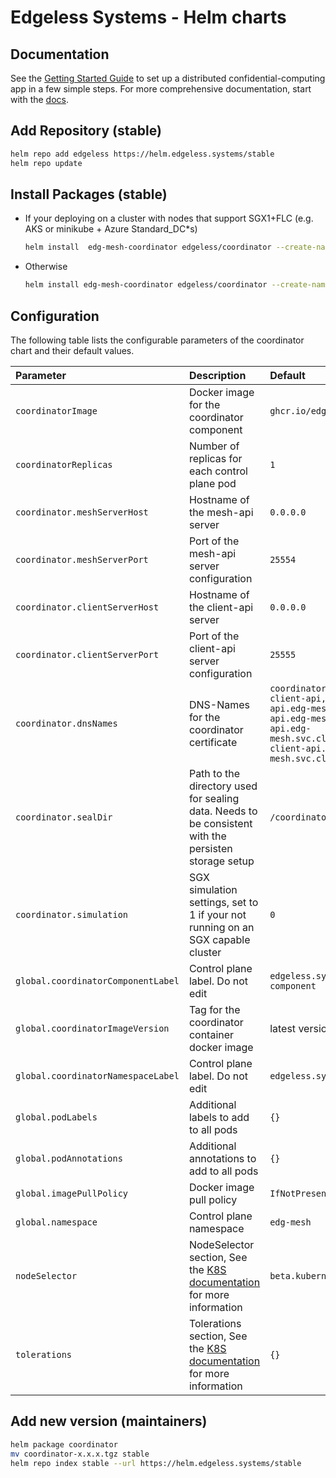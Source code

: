 # Edgeless Systems - Helm charts

## Documentation

See the [Getting Started Guide](TODO) to set up a distributed confidential-computing app in a few simple steps. 
For more comprehensive documentation, start with the [docs](TODO).

## Add Repository (stable)

```bash
helm repo add edgeless https://helm.edgeless.systems/stable
helm repo update
```

## Install Packages (stable)

* If your deploying on a cluster with nodes that support SGX1+FLC (e.g. AKS or minikube + Azure Standard_DC*s)

    ```bash
    helm install  edg-mesh-coordinator edgeless/coordinator --create-namespace  --namespace edg-mesh
    ```

* Otherwise

    ```bash
    helm install edg-mesh-coordinator edgeless/coordinator --create-namespace --namespace edg-mesh --set coordinator.resources=null --set coordinator.simulation=1 --set tolerations=null
    ```

## Configuration

The following table lists the configurable parameters of the coordinator chart and
their default values.

| Parameter                                    | Description    | Default                              |
|:---------------------------------------------|:---------------|:-------------------------------------|
| `coordinatorImage`                           | Docker image for the coordinator component | `ghcr.io/edgelesssys/coordinator` |
| `coordinatorReplicas`                        | Number of replicas for each control plane pod | `1` |
| `coordinator.meshServerHost`                 | Hostname of the mesh-api server | `0.0.0.0` |
| `coordinator.meshServerPort`                 | Port of the mesh-api server configuration | `25554` |
| `coordinator.clientServerHost`               | Hostname of the client-api server | `0.0.0.0` |
| `coordinator.clientServerPort`               | Port of the client-api server configuration | `25555` |
| `coordinator.dnsNames`                       | DNS-Names for the coordinator certificate | `coordinator-mesh-api,coordinator-client-api,coordinator-mesh-api.edg-mesh,coordinator-client-api.edg-mesh,coordinator-mesh-api.edg-mesh.svc.cluster.local,coordinator-client-api.edg-mesh.svc.cluster.local` |
| `coordinator.sealDir`                        | Path to the directory used for sealing data. Needs to be consistent with the persisten storage setup | `/coordinator/data/` |
| `coordinator.simulation`                     | SGX simulation settings, set to 1 if your not running on an SGX capable cluster | `0` |
| `global.coordinatorComponentLabel`           | Control plane label. Do not edit | `edgeless.systems/control-plane-component` |
| `global.coordinatorImageVersion`             | Tag for the coordinator container docker image | latest version |
| `global.coordinatorNamespaceLabel`           | Control plane label. Do not edit | `edgeless.systems/control-plane-ns` |
| `global.podLabels`                           | Additional labels to add to all pods | `{}` |
| `global.podAnnotations`                      | Additional annotations to add to all pods | `{}`|
| `global.imagePullPolicy`                     | Docker image pull policy | `IfNotPresent` |
| `global.namespace`                           | Control plane namespace | `edg-mesh` |
| `nodeSelector`                               | NodeSelector section, See the [K8S documentation](https://kubernetes.io/docs/concepts/configuration/assign-pod-node/#nodeselector) for more information | `beta.kubernetes.io/os: linux` |
| `tolerations`                                | Tolerations section, See the [K8S documentation](https://kubernetes.io/docs/concepts/scheduling-eviction/taint-and-toleration/) for more information | `{}` |

## Add new version (maintainers)

```bash
helm package coordinator
mv coordinator-x.x.x.tgz stable
helm repo index stable --url https://helm.edgeless.systems/stable
```
